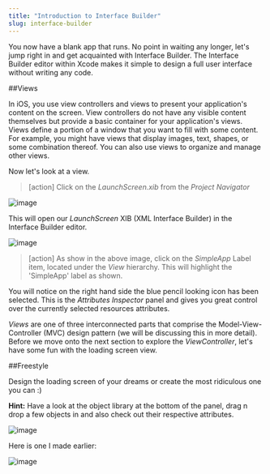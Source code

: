 ```yaml
---
title: "Introduction to Interface Builder"
slug: interface-builder
---     
```


You now have a blank app that runs. No point in waiting any longer, let's jump right in and get acquainted with Interface Builder. 
The Interface Builder editor within Xcode makes it simple to design a full user interface without writing any code.

##Views

In iOS, you use view controllers and views to present your application's content on the screen. View controllers do not have any visible content themselves but provide a basic container 
for your application's views. 
Views define a portion of a window that you want to fill with some content. For example, you might have views that display images, text, shapes, or some combination thereof. 
You can also use views to organize and manage other views.

Now let's look at a view.

> [action]
> Click on the *LaunchScreen.xib* from the *Project Navigator*

![image](project_navigator_launch.png)

This will open our *LaunchScreen* XIB (XML Interface Builder) in the Interface Builder editor.

![image](ib_launch_view.png)

> [action]
> As show in the above image, click on the *SimpleApp* Label item, located under the *View* hierarchy.  This will highlight the 'SimpleApp' label as shown.

You will notice on the right hand side the blue pencil looking icon has been selected. This is the *Attributes Inspector* panel and gives you great control over the currently selected
resources attributes.

*Views* are one of three interconnected parts that comprise the Model-View-Controller (MVC) design pattern (we will be discussing this in more detail).
Before we move onto the next section to explore the *ViewController*, let's have some fun with the loading screen view.

##Freestyle

Design the loading screen of your dreams or create the most ridiculous one you can :)

**Hint:** Have a look at the object library at the bottom of the panel, drag n drop a few objects in and also check out their respective attributes.

![image](ib_object_inspector.png)

Here is one I made earlier:

![image](ib_launch_view_2.png)

